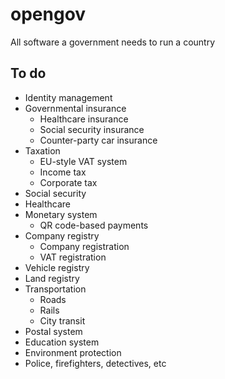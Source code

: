 # opengov
All software a government needs to run a country

## To do
- Identity management
- Governmental insurance
  - Healthcare insurance
  - Social security insurance
  - Counter-party car insurance
- Taxation
  - EU-style VAT system
  - Income tax
  - Corporate tax
- Social security
- Healthcare
- Monetary system
  - QR code-based payments
- Company registry
  - Company registration
  - VAT registration
- Vehicle registry
- Land registry
- Transportation
  - Roads
  - Rails
  - City transit
- Postal system
- Education system
- Environment protection
- Police, firefighters, detectives, etc

